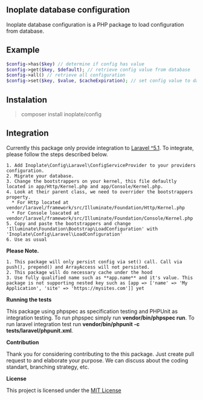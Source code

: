 ## Inoplate database configuration

Inoplate database configuration is a PHP package to load configuration from database.

## Example

```php
$config->has($key) // determine if config has value
$config->get($key, $default); // retrieve config value from database
$config->all() // retrieve all configuration
$config->set($key, $value, $cacheExpiration); // set config value to database and automatically cached. Default cache expiration is 10 minutes
```
## Instalation

> composer install inoplate/config

## Integration

Currently this package only provide integration to [Laravel  ^5.1](https://www.laravel.com). To integrate, please follow the steps described below.
>
    1. Add Inoplate\Config\Laravel\ConfigServiceProvider to your providers configuration.
    2. Migrate your database.
    3. Change the bootstrappers on your kernel, this file defaultly located in app/Http/Kernel.php and app/Console/Kernel.php.
    4. Look at their parent class, we need to overrider the bootstrappers property.
      * For Http located at vendor/laravel/framework/src/Illuminate/Foundation/Http/Kernel.php
      * For Console loacated at vendor/laravel/framework/src/Illuminate/Foundation/Console/Kernel.php
    5. Copy and paste the bootstrappers and change 'Illuminate\Foundation\Bootstrap\LoadConfiguration' with 'Inoplate\Config\Laravel\LoadConfiguration'
    6. Use as usual

**Please Note.**

> 
    1. This package will only persist config via set() call. Call via push(), prepend() and ArrayAccess will not persisted.
    2. This package will do necessary cache under the hood
    3. Use fully qualified name such as **app.name** and it's value. This package is not supporting nested key such as [app => ['name' => 'My Application', 'site' => 'https://mysites.com']] yet
    
**Running the tests**

This package using phpspec as specification testing and PHPUnit as integration testing. To run phpspec simply run **vendor/bin/phpspec run**. To run laravel integration test run **vendor/bin/phpunit -c tests/laravel/phpunit.xml**.

**Contribution**

Thank you for considering contributing to the this package. Just create pull request to and elaborate your purpose. We can discuss about the coding standart, branching strategy, etc.

**License**

This project is licensed under the [MIT License](https://opensource.org/licenses/MIT)
